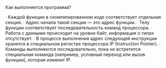Как выполняется программа?

∙ Каждой функции в скомпилированном коде соответствует
отдельная секция.
∙ Адрес начала такой секции — это адрес функции.
∙ Телу функции соответствует последовательность команд
процессора.
∙ Работа с данными происходит на уровне байт, информация
о типах отсутствует.
∙ В процессе выполнения адрес следующей инструкции
хранится в специальном регистре процессора IP
(Instruction Pointer).
∙ Команды выполняются последовательно, пока не
встретится специальная команда (например, условный
переход или вызов функции), которая изменит IP.
